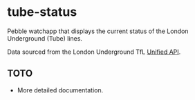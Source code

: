# tube-status

Pebble watchapp that displays the current status of the London Underground
(Tube) lines.

Data sourced from the London Underground TfL [Unified API](https://api.tfl.gov.uk/).

## TOTO

- More detailed documentation.
